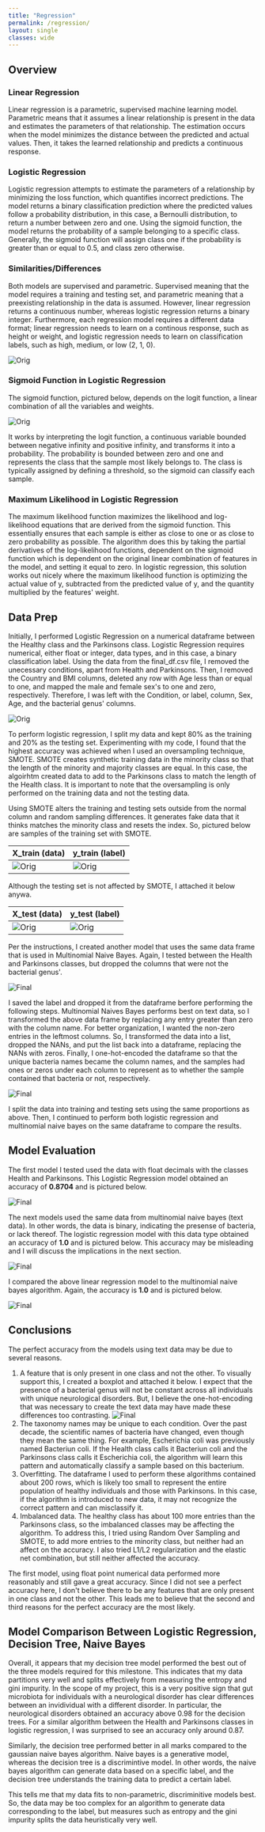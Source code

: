 ```yaml
---
title: "Regression"
permalink: /regression/
layout: single
classes: wide
---
```


<script type="text/javascript" async src="https://polyfill.io/v3/polyfill.min.js?features=es6"> </script> <script type="text/javascript" async id="MathJax-script" src="https://cdn.jsdelivr.net/npm/mathjax@3/es5/tex-mml-chtml.js"> </script>

## Overview 

### Linear Regression 

Linear regression is a parametric, supervised machine learning model. Parametric means that it assumes a linear relationship is present in the data and estimates the parameters of that relationship. The estimation occurs when the model minimizes the distance between the predicted and actual values. Then, it takes the learned relationship and predicts a continuous response. 

### Logistic Regression 

Logistic regression attempts to estimate the parameters of a relationship by minimizing the loss function, which quantifies incorrect predictions. The model returns a binary classification prediction where the predicted values follow a probability distribution, in this case, a Bernoulli distribution, to return a number between zero and one. Using the sigmoid function, the model returns the probability of a sample belonging to a specific class. Generally, the sigmoid function will assign class one if the probability is greater than or equal to 0.5, and class zero otherwise. 

### Similarities/Differences 

Both models are supervised and parametric. Supervised meaning that the model requires a training and testing set, and parametric meaning that a preexisting relationship in the data is assumed. However, linear regression returns a continuous number, whereas logistic regression returns a binary integer. Furthermore, each regression model requires a different data format; linear regression needs to learn on a continous response, such as height or weight, and logistic regression needs to learn on classification labels, such as high, medium, or low (2, 1, 0). 

![Orig](/assets/images/log_lin.jpg)  

### Sigmoid Function in Logistic Regression 

The sigmoid function, pictured below, depends on the logit function, a linear combination of all the variables and weights. 

![Orig](/assets/images/sigmoid.jpg)  

It works by interpreting the logit function, a continuous variable bounded between negative infinity and positive infinity, and transforms it into a probability. The probability is bounded between zero and one and represents the class that the sample most likely belongs to. The class is typically assigned by defining a threshold, so the sigmoid can classify each sample. 

### Maximum Likelihood in Logistic Regression 

The maximum likelihood function maximizes the likelihood and log-likelihood equations that are derived from the sigmoid function. This essentially ensures that each sample is either as close to one or as close to zero probability as possible. The algorithm does this by taking the partial derivatives of the log-likelihood functions, dependent on the sigmoid function which is dependent on the original linear combination of features in the model, and setting it equal to zero. In logistic regression, this solution works out nicely where the maximum likelihood function is optimizing the actual value of y, subtracted from the predicted value of y, and the quantity multiplied by the features' weight. 


## Data Prep

Initially, I performed Logistic Regression on a numerical dataframe between the Healthy class and the Parkinsons class. Logistic Regression requires numerical, either float or integer, data types, and in this case, a binary classification label. Using the data from the final_df.csv file, I removed the unecessary conditions, apart from Health and Parkinsons. Then, I removed the Country and BMI columns, deleted any row with Age less than or equal to one, and mapped the male and female sex's to one and zero, respectively. Therefore, I was left with the Condition, or label, column, Sex, Age, and the bacterial genus' columns. 

![Orig](/assets/images/log_reg_origdf.jpg)  

To perform logistic regression, I split my data and kept 80% as the training and 20% as the testing set. Experimenting with my code, I found that the highest accuracy was achieved when I used an oversampling technique, SMOTE. SMOTE creates synthetic training data in the minority class so that the length of the minority and majority classes are equal. In this case, the algoirhtm created data to add to the Parkinsons class to match the length of the Health class. It is important to note that the oversampling is only performed on the training data and not the testing data. 

Using SMOTE alters the training and testing sets outside from the normal column and random sampling differences. It generates fake data that it thinks matches the minority class and resets the index. So, pictured below are samples of the training set with SMOTE. 

| X_train (data)                        | y_train (label)                       |
| ------------------------------------- | ------------------------------------- |
| ![Orig](/assets/images/x_train_over_smote.jpg) | ![Orig](/assets/images/y_train_over_smote.jpg) | 

Although the testing set is not affected by SMOTE, I attached it below anywa. 

| X_test (data)                        | y_test (label)                       |
| -------------------------------------| ------------------------------------ |
| ![Orig](/assets/images/x_test.jpg) | ![Orig](/assets/images/y_test.jpg) | 

Per the instructions, I created another model that uses the same data frame that is used in Multinomial Naive Bayes. Again, I tested between the Health and Parkinsons classes, but dropped the columns that were not the bacterial genus'. 

![Final](/assets/images/final_df_clus.jpg) 

I saved the label and dropped it from the dataframe berfore performing the following steps. Multinomial Naives Bayes performs best on text data, so I transformed the above data frame by replacing any entry greater than zero with the column name. For better organization, I wanted the non-zero entries in the leftmost columns. So, I transformed the data into a list, dropped the NANs, and put the list back into a dataframe, replacing the NANs with zeros. Finally, I one-hot-encoded the dataframe so that the unique bacteria names became the column names, and the samples had ones or zeros under each column to represent as to whether the sample contained that bacteria or not, respectively. 

![Final](/assets/images/logreg_mnnb.jpg) 

I split the data into training and testing sets using the same proportions as above. Then, I continued to perform both logistic regression and multinomial naive bayes on the same dataframe to compare the results. 

## Model Evaluation 

The first model I tested used the data with float decimals with the classes Health and Parkinsons. This Logistic Regression model obtained an accuracy of **0.8704** and is pictured below. 

![Final](/assets/images/log_reg_health_park.jpg) 

The next models used the same data from multinomial naive bayes (text data). In other words, the data is binary, indicating the presense of bacteria, or lack thereof. The logistic regression model with this data type obtained an accuracy of **1.0** and is pictured below. This accuracy may be misleading and I will discuss the implications in the next section. 

![Final](/assets/images/log_reg_health_park_mnnb.jpg) 

I compared the above linear regression model to the multinomial naive bayes algorithm. Again, the accuracy is **1.0** and is pictured below. 

![Final](/assets/images/mn_nb_health_park.jpg) 


## Conclusions

The perfect accuracy from the models using text data may be due to several reasons. 

1. A feature that is only present in one class and not the other. To visually support this, I created a boxplot and attached it below. I expect that the presence of a bacterial genus will not be constant across all individuals with unique neurological disorders. But, I believe the one-hot-encoding that was necessary to create the text data may have made these differences too contrasting.
  ![Final](/assets/images/boxplots_sanitycheck.jpg)
2. The taxonomy names may be unique to each condition. Over the past decade, the scientific names of bacteria have changed, even though they mean the same thing. For example, Escherichia coli was previously named Bacteriun coli. If the Health class calls it Bacteriun coli and the Parkinsons class calls it Escherichia coli, the algorithm will learn this pattern and automatically classify a sample based on this bacterium.
3. Overfitting. The dataframe I used to perform these algorithms contained about 200 rows, which is likely too small to represent the entire population of healthy individuals and those with Parkinsons. In this case, if the algorithm is introduced to new data, it may not recognize the correct pattern and can misclassify it.
4. Imbalanced data. The healthy class has about 100 more entries than the Parkinsons class, so the imbalanced classes may be affecting the algorithm. To address this, I tried using Random Over Sampling and SMOTE, to add more entries to the minority class, but neither had an affect on the accuracy. I also tried L1/L2 regularization and the elastic net combination, but still neither affected the accuracy. 

The first model, using float point numerical data performed more reasonably and still gave a great accuracy. Since I did not see a perfect accuracy here, I don't believe there to be any features that are only present in one class and not the other. This leads me to believe that the second and third reasons for the perfect accuracy are the most likely. 


## Model Comparison Between Logistic Regression, Decision Tree, Naive Bayes

Overall, it appears that my decision tree model performed the best out of the three models required for this milestone. This indicates that my data partitions very well and splits effectively from measuring the entropy and gini impurity. In the scope of my project, this is a very positive sign that gut microbiota for individuals with a neurological disorder has clear differences between an invidividual with a different disorder. In particular, the neurological disorders obtained an accuracy above 0.98 for the decision trees. For a similar algorithm between the Health and Parkinsons classes in logistic regression, I was surprised to see an accuracy only around 0.87. 

Similarly, the decision tree performed better in all marks compared to the gaussian naive bayes algorithm. Naive bayes is a generative model, whereas the decision tree is a discrimintive model. In other words, the naive bayes algorithm can generate data based on a specific label, and the decision tree understands the training data to predict a certain label. 

This tells me that my data fits to non-parametric, discriminitive models best. So, the data may be too complex for an algorithm to generate data corresponding to the label, but measures such as entropy and the gini impurity splits the data heuristically very well. 








